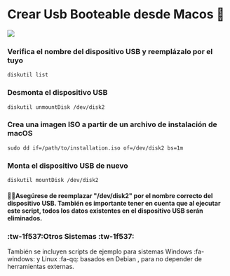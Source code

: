 # Crear Usb Booteable desde Macos 🍎

![](https://lemppics.lemp.io/1661690001749.jpg)

### Verifica el nombre del dispositivo USB y reemplázalo por el tuyo
```shell
diskutil list

```
### Desmonta el dispositivo USB
    diskutil unmountDisk /dev/disk2

### Crea una imagen ISO a partir de un archivo de instalación de macOS

    sudo dd if=/path/to/installation.iso of=/dev/disk2 bs=1m

### Monta el dispositivo USB de nuevo
    diskutil mountDisk /dev/disk2


#### 🚨🚨Asegúrese de reemplazar "/dev/disk2" por el nombre correcto del dispositivo USB. También es importante tener en cuenta que al ejecutar este script, todos los datos existentes en el dispositivo USB serán eliminados.

###  :tw-1f537:Otros Sistemas :tw-1f537:

También se incluyen scripts de ejemplo para sistemas Windows :fa-windows: y Linux :fa-qq: basados en Debian , para no depender de herramientas externas.
